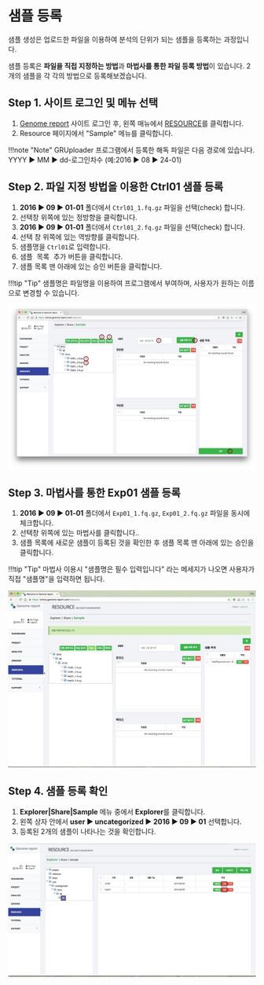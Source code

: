 # 샘플 등록

샘플 생성은 업로드한 파일을 이용하여 분석의 단위가 되는 샘플을 등록하는 과정입니다. 

샘플 등록은 **파일을 직접 지정하는 방법**과 **마법사를 통한 파일 등록 방법**이 있습니다. 2개의 샘플을 각 각의 방법으로 등록해보겠습니다.


## Step 1. 사이트 로그인 및 메뉴 선택

1. <a href="https://omics.genome-report.com/member" target="_blank">Genome report</a> 사이트 로그인 후, 왼쪽 매뉴에서 <a href="https://omics.genome-report.com/resource" target="_blank">RESOURCE</a>를 클릭합니다.
2. Resource 페이지에서 "Sample" 메뉴를 클릭합니다.

!!!note "Note"
    GRUploader 프로그램에서 등록한 해독 파일은 다음 경로에 있습니다.<br> YYYY &#9654; MM &#9654; dd-로그인차수 (예:2016 &#9654; 08 &#9654; 24-01)


## Step 2. 파일 지정 방법을 이용한 Ctrl01 샘플 등록 

1. **2016 &#9654; 09 &#9654; 01-01** 폴더에서 `Ctrl01_1.fq.gz` 파일을 선택(check) 합니다.
1. 선택창 위쪽에 있는 <kbd>정방향</kbd>을 클릭합니다.
1. **2016 &#9654; 09 &#9654; 01-01** 폴더에서 `Ctrl01_2.fq.gz` 파일을 선택(check) 합니다.
1. 선택 창 위쪽에 있는 <kbd>역방향</kbd>를 클릭합니다.
1. 샘플명을  `Ctrl01`로 입력합니다.
1. <kbd>샘플 목록 추가</kbd> 버튼을 클릭합니다.
1. 샘플 목록 맨 아래에 있는 <kbd>승인</kbd> 버튼을 클릭합니다.

!!!tip "Tip"
        샘플명은 파일명을 이용하여 프로그램에서 부여하며, 사용자가 원하는 이름으로 변경할 수 있습니다.


![화면](https://github.com/genomereport/gimanual/raw/master/docs/images/sample_screen_1.jpg)


## Step 3. 마법사를 통한 Exp01 샘플 등록

1. **2016 &#9654; 09 &#9654; 01-01** 폴더에서 `Exp01_1.fq.gz`, `Exp01_2.fq.gz` 파일을 동시에 체크합니다.
1. 선택창 위쪽에 있는 <kbd>마법사</kbd>를 클릭합니다..
1. 샘플 목록에 새로운 샘플이 등록된 것을 확인한 후 샘플 목록 맨 아래에 있는 <kbd>승인</kbd>을 클릭합니다.

!!!tip "Tip"
    마법사 이용시 "샘플명은 필수 입력입니다" 라는 메세지가 나오면 사용자가 직접 "샘플명"을 입력하면 됩니다.

![화면](https://github.com/genomereport/gimanual/raw/master/docs/images/sample_wizard.jpg)


## Step 4. 샘플 등록 확인

1. **Explorer|Share|Sample** 메뉴 중에서 **Explorer**를 클릭합니다.
1. 왼쪽 상자 안에서 **user &#9654; uncategorized &#9654; 2016 &#9654; 09 &#9654; 01** 선택합니다. 
1. 등록된 2개의 샘플이 나타나는 것을 확인합니다.


![화면](https://github.com/genomereport/gimanual/raw/master/docs/images/sample_feature_screen1.jpg)

